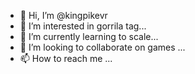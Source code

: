- 👋 Hi, I’m @kingpikevr
- 👀 I’m interested in gorrila tag...
- 🌱 I’m currently learning to scale...
- 💞️ I’m looking to collaborate on games ...
- 📫 How to reach me   ...

<!---
kingpikevr/kingpikevr is a ✨ special ✨ repository because its `README.md` (this file) appears on your GitHub profile.
You can click the Preview link to take a look at your changes.
--->
